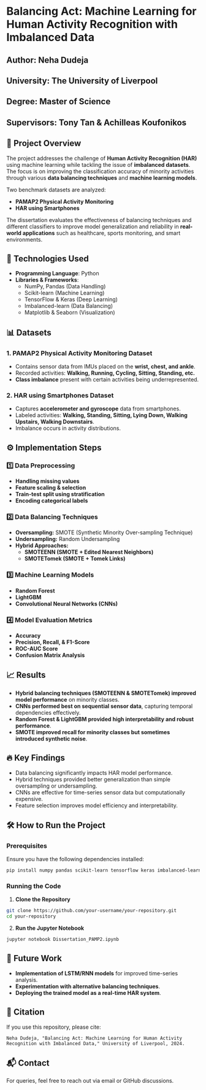# Balancing Act: Machine Learning for Human Activity Recognition with Imbalanced Data

## Author: Neha Dudeja
## University: The University of Liverpool
## Degree: Master of Science
## Supervisors: Tony Tan & Achilleas Koufonikos

## 📌 Project Overview
The project addresses the challenge of **Human Activity Recognition (HAR)** using machine learning while tackling the issue of **imbalanced datasets**. The focus is on improving the classification accuracy of minority activities through various **data balancing techniques** and **machine learning models**.

Two benchmark datasets are analyzed:
- **PAMAP2 Physical Activity Monitoring**
- **HAR using Smartphones**

The dissertation evaluates the effectiveness of balancing techniques and different classifiers to improve model generalization and reliability in **real-world applications** such as healthcare, sports monitoring, and smart environments.

## 🚀 Technologies Used
- **Programming Language**: Python
- **Libraries & Frameworks**:
  - NumPy, Pandas (Data Handling)
  - Scikit-learn (Machine Learning)
  - TensorFlow & Keras (Deep Learning)
  - Imbalanced-learn (Data Balancing)
  - Matplotlib & Seaborn (Visualization)

## 📊 Datasets
### 1. **PAMAP2 Physical Activity Monitoring Dataset**
- Contains sensor data from IMUs placed on the **wrist, chest, and ankle**.
- Recorded activities: **Walking, Running, Cycling, Sitting, Standing, etc.**
- **Class imbalance** present with certain activities being underrepresented.

### 2. **HAR using Smartphones Dataset**
- Captures **accelerometer and gyroscope** data from smartphones.
- Labeled activities: **Walking, Standing, Sitting, Lying Down, Walking Upstairs, Walking Downstairs**.
- Imbalance occurs in activity distributions.

## ⚙️ Implementation Steps
### 1️⃣ Data Preprocessing
- **Handling missing values**
- **Feature scaling & selection**
- **Train-test split using stratification**
- **Encoding categorical labels**

### 2️⃣ Data Balancing Techniques
- **Oversampling:** SMOTE (Synthetic Minority Over-sampling Technique)
- **Undersampling:** Random Undersampling
- **Hybrid Approaches:**
  - **SMOTEENN (SMOTE + Edited Nearest Neighbors)**
  - **SMOTETomek (SMOTE + Tomek Links)**

### 3️⃣ Machine Learning Models
- **Random Forest**
- **LightGBM**
- **Convolutional Neural Networks (CNNs)**

### 4️⃣ Model Evaluation Metrics
- **Accuracy**
- **Precision, Recall, & F1-Score**
- **ROC-AUC Score**
- **Confusion Matrix Analysis**

## 📈 Results
- **Hybrid balancing techniques (SMOTEENN & SMOTETomek) improved model performance** on minority classes.
- **CNNs performed best on sequential sensor data**, capturing temporal dependencies effectively.
- **Random Forest & LightGBM provided high interpretability and robust performance**.
- **SMOTE improved recall for minority classes but sometimes introduced synthetic noise**.

## 🔥 Key Findings
- Data balancing significantly impacts HAR model performance.
- Hybrid techniques provided better generalization than simple oversampling or undersampling.
- CNNs are effective for time-series sensor data but computationally expensive.
- Feature selection improves model efficiency and interpretability.

## 🛠️ How to Run the Project
### Prerequisites
Ensure you have the following dependencies installed:
```bash
pip install numpy pandas scikit-learn tensorflow keras imbalanced-learn matplotlib seaborn lightgbm
```

### Running the Code
1. **Clone the Repository**
```bash
git clone https://github.com/your-username/your-repository.git
cd your-repository
```
2. **Run the Jupyter Notebook**
```bash
jupyter notebook Dissertation_PAMP2.ipynb
```

## 🔮 Future Work
- **Implementation of LSTM/RNN models** for improved time-series analysis.
- **Experimentation with alternative balancing techniques**.
- **Deploying the trained model as a real-time HAR system**.

## 📜 Citation
If you use this repository, please cite:
```
Neha Dudeja, "Balancing Act: Machine Learning for Human Activity Recognition with Imbalanced Data," University of Liverpool, 2024.
```

## 📬 Contact
For queries, feel free to reach out via email or GitHub discussions.
